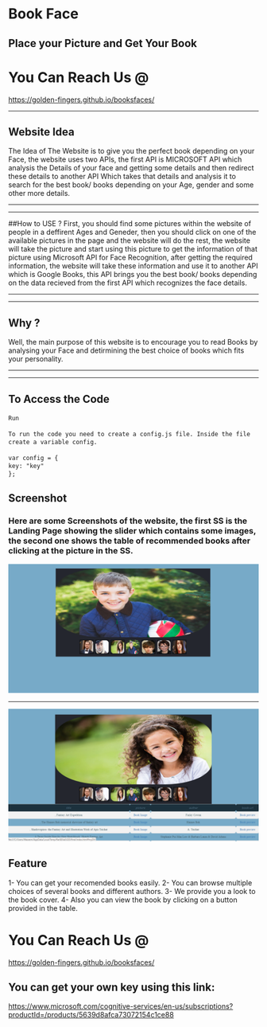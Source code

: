 # Book Face
## Place your Picture and Get Your Book
# You Can Reach Us @
https://golden-fingers.github.io/booksfaces/
***
## Website Idea
The Idea of The Website is to give you the perfect book depending on your Face, the website uses two APIs, the first API is MICROSOFT API which analysis the Details of your face and getting some details and then redirect these details to another API Which takes that details and analysis it to search for the best book/ books depending on your Age, gender and some other more details.
***
***
##How to USE ?
First, you should find some pictures within the website of people in a deffirent Ages and Geneder, then you should click on one of the available pictures in the page and the website will do the rest, the website will take the picture and start using this picture to get the information of that picture using Microsoft API for Face Recognition, after getting the required information, the website will take these information and use it to another API which is Google Books, this API brings you the best book/ books depending on the data recieved from the first API which recognizes the face details.
***
***

## Why ?
Well, the main purpose of this website is to encourage you to read Books by analysing your Face and detirmining the best choice of books which fits your personality.
***
***
## To Access the Code
    Run

    To run the code you need to create a config.js file. Inside the file create a variable config.

    var config = {
    key: "key"
    };
 
## Screenshot
### Here are some Screenshots of the website, the first SS is the Landing Page showing the slider which contains some images, the second one shows the table of recommended books after clicking at the picture in the SS.
![Alt Text](https://github.com/golden-fingers/booksfaces/blob/master/wb1.png)
***
![Alt Text](https://github.com/golden-fingers/booksfaces/blob/master/wb2.png)
## Feature
1- You can get your recomended books easily.
2- You can browse multiple choices of several books and different authors.
3- We provide you a look to the book cover.
4- Also you can view the book by clicking on a button provided in the table.

# You Can Reach Us @
https://golden-fingers.github.io/booksfaces/

## You can get your own key using this link:
https://www.microsoft.com/cognitive-services/en-us/subscriptions?productId=/products/5639d8afca73072154c1ce88
